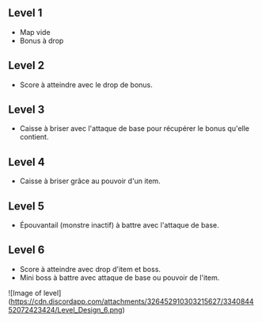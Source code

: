 ## Level 1
- Map vide
- Bonus à drop

## Level 2
- Score à atteindre avec le drop de bonus.

## Level 3
- Caisse à briser avec l'attaque de base pour récupérer le bonus qu'elle contient.

## Level 4
- Caisse à briser grâce au pouvoir d'un item.

## Level 5
- Épouvantail (monstre inactif) à battre avec l'attaque de base.

## Level 6
- Score à atteindre avec drop d'item et boss.
- Mini boss à battre avec attaque de base ou pouvoir de l'item.

![Image of level]
(https://cdn.discordapp.com/attachments/326452910303215627/334084452072423424/Level_Design_6.png)
